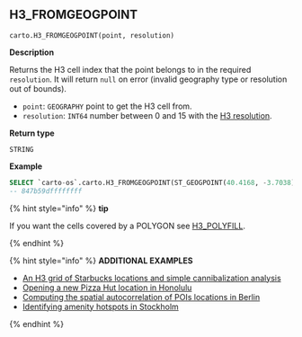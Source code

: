 ## H3_FROMGEOGPOINT

```sql:signature
carto.H3_FROMGEOGPOINT(point, resolution)
```

**Description**

Returns the H3 cell index that the point belongs to in the required `resolution`. It will return `null` on error (invalid geography type or resolution out of bounds).

* `point`: `GEOGRAPHY` point to get the H3 cell from.
* `resolution`: `INT64` number between 0 and 15 with the [H3 resolution](https://h3geo.org/docs/core-library/restable).

**Return type**

`STRING`


**Example**


```sql
SELECT `carto-os`.carto.H3_FROMGEOGPOINT(ST_GEOGPOINT(40.4168, -3.7038), 4);
-- 847b59dffffffff
```

{% hint style="info" %}
**tip**

If you want the cells covered by a POLYGON see [H3_POLYFILL](#h3_polyfill).

{% endhint %}

{% hint style="info" %}
**ADDITIONAL EXAMPLES**


* [An H3 grid of Starbucks locations and simple cannibalization analysis](/analytics-toolbox-bigquery/examples/an-h3-grid-of-starbucks-locations-and-simple-cannibalization-analysis/)
* [Opening a new Pizza Hut location in Honolulu](/analytics-toolbox-bigquery/examples/opening-a-new-pizza-hut-location-in-honolulu/)
* [Computing the spatial autocorrelation of POIs locations in Berlin](/analytics-toolbox-bigquery/examples/computing-the-spatial-autocorrelation-of-pois-locations-in-berlin/)
* [Identifying amenity hotspots in Stockholm](/analytics-toolbox-bigquery/examples/amenity-hotspots-in-stockholm/)

{% endhint %}